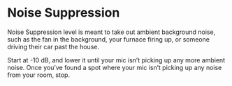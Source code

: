 # Noise Suppression

Noise Suppression level is meant to take out ambient background noise, such as the fan in the background, your furnace firing up, or someone driving their car past the house.

Start at -10 dB, and lower it until your mic isn’t picking up any more ambient noise. Once you’ve found a spot where your mic isn’t picking up any noise from your room, stop.
